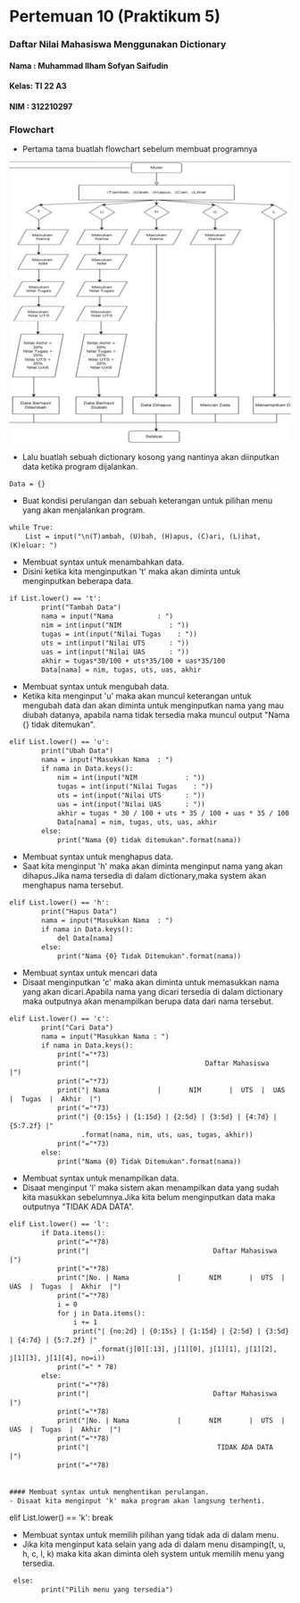 # Pertemuan 10 (Praktikum 5)
### Daftar Nilai Mahasiswa Menggunakan **Dictionary**

#### Nama : Muhammad Ilham Sofyan Saifudin
#### Kelas: TI 22 A3
#### NIM  : 312210297

### Flowchart
- Pertama tama buatlah flowchart sebelum membuat programnya

![img](ss/flowchart.jpg)

- Lalu buatlah sebuah dictionary kosong yang nantinya akan diinputkan data ketika program dijalankan.
```
Data = {}
```

- Buat kondisi perulangan dan sebuah keterangan untuk pilihan menu yang akan menjalankan program.
```
while True:
    List = input("\n(T)ambah, (U)bah, (H)apus, (C)ari, (L)ihat, (K)eluar: ")
```
- Membuat syntax untuk menambahkan data.
- Disini ketika kita menginputkan 't' maka akan diminta untuk menginputkan beberapa data.
```
if List.lower() == 't':
        print("Tambah Data")
        nama = input("Nama           : ")
        nim = int(input("NIM            : "))
        tugas = int(input("Nilai Tugas    : "))
        uts = int(input("Nilai UTS      : "))
        uas = int(input("Nilai UAS      : "))
        akhir = tugas*30/100 + uts*35/100 + uas*35/100
        Data[nama] = nim, tugas, uts, uas, akhir
```

- Membuat syntax untuk mengubah data.
- Ketika kita menginput 'u' maka akan muncul keterangan untuk mengubah data dan akan diminta untuk menginputkan nama yang mau diubah datanya, apabila nama tidak tersedia maka muncul output "Nama {} tidak ditemukan".
```
elif List.lower() == 'u':
        print("Ubah Data")
        nama = input("Masukkan Nama  : ")
        if nama in Data.keys():
            nim = int(input("NIM            : "))
            tugas = int(input("Nilai Tugas    : "))
            uts = int(input("Nilai UTS      : "))
            uas = int(input("Nilai UAS      : "))
            akhir = tugas * 30 / 100 + uts * 35 / 100 + uas * 35 / 100
            Data[nama] = nim, tugas, uts, uas, akhir
        else:
            print("Nama {0} tidak ditemukan".format(nama))
```


- Membuat syntax untuk menghapus data.
- Saat kita menginput 'h' maka akan diminta menginput nama yang akan dihapus.Jika nama tersedia di dalam dictionary,maka system akan menghapus nama tersebut.
```
elif List.lower() == 'h':
        print("Hapus Data")
        nama = input("Masukkan Nama  : ")
        if nama in Data.keys():
            del Data[nama]
        else:
            print("Nama {0} Tidak Ditemukan".format(nama))
```

- Membuat syntax untuk mencari data
- Disaat menginputkan 'c' maka akan diminta untuk memasukkan nama yang akan dicari.Apabila nama yang dicari tersedia di dalam dictionary maka outputnya akan menampilkan berupa data dari nama tersebut.
```
elif List.lower() == 'c':
        print("Cari Data")
        nama = input("Masukkan Nama : ")
        if nama in Data.keys():
            print("="*73)
            print("|                             Daftar Mahasiswa                          |")
            print("="*73)
            print("| Nama            |       NIM       |  UTS  |  UAS  |  Tugas  |  Akhir  |")
            print("="*73)
            print("| {0:15s} | {1:15d} | {2:5d} | {3:5d} | {4:7d} | {5:7.2f} |"
                  .format(nama, nim, uts, uas, tugas, akhir))
            print("="*73)
        else:
            print("Nama {0} Tidak Ditemukan".format(nama))
```

- Membuat syntax untuk menampilkan data.
- Disaat menginput 'l' maka sistem akan menampilkan data yang sudah kita masukkan sebelumnya.Jika kita belum menginputkan data maka outputnya "TIDAK ADA DATA".
```
elif List.lower() == 'l':
        if Data.items():
            print("="*78)
            print("|                               Daftar Mahasiswa                             |")
            print("="*78)
            print("|No. | Nama            |       NIM       |  UTS  |  UAS  |  Tugas  |  Akhir  |")
            print("="*78)
            i = 0
            for j in Data.items():
                i += 1
                print("| {no:2d} | {0:15s} | {1:15d} | {2:5d} | {3:5d} | {4:7d} | {5:7.2f} |"
                      .format(j[0][:13], j[1][0], j[1][1], j[1][2], j[1][3], j[1][4], no=i))
            print("=" * 78)
        else:
            print("="*78)
            print("|                               Daftar Mahasiswa                             |")
            print("="*78)
            print("|No. | Nama            |       NIM       |  UTS  |  UAS  |  Tugas  |  Akhir  |")
            print("="*78)
            print("|                                TIDAK ADA DATA                              |")
            print("="*78)


#### Membuat syntax untuk menghentikan perulangan.
- Disaat kita menginput 'k' maka program akan langsung terhenti.

```
 elif List.lower() == 'k':
            break


- Membuat syntax untuk memilih pilihan yang tidak ada di dalam menu.
- Jika kita menginput kata selain yang ada di dalam menu disamping(t, u, h, c, l, k) maka kita akan diminta oleh system untuk memilih menu yang tersedia.

```
 else:
        print("Pilih menu yang tersedia")


